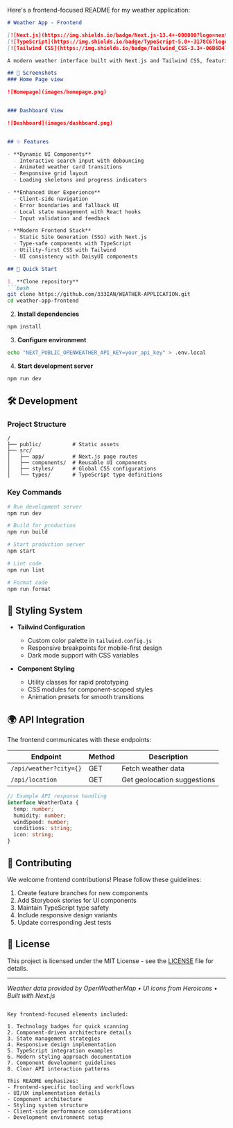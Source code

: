 Here's a frontend-focused README for my weather application:

```markdown
# Weather App - Frontend

[![Next.js](https://img.shields.io/badge/Next.js-13.4+-000000?logo=next.js)](https://nextjs.org/)
[![TypeScript](https://img.shields.io/badge/TypeScript-5.0+-3178C6?logo=typescript)](https://www.typescriptlang.org/)
[![Tailwind CSS](https://img.shields.io/badge/Tailwind_CSS-3.3+-06B6D4?logo=tailwind-css)](https://tailwindcss.com/)

A modern weather interface built with Next.js and Tailwind CSS, featuring real-time data visualization and responsive design.

## 🎥 Screenshots
### Home Page view

![Homepage](images/homepage.png)


### Dashboard View

![Dashboard](images/dashboard.png)


## ✨ Features

- **Dynamic UI Components**
  - Interactive search input with debouncing
  - Animated weather card transitions
  - Responsive grid layout
  - Loading skeletons and progress indicators

- **Enhanced User Experience**
  - Client-side navigation
  - Error boundaries and fallback UI
  - Local state management with React hooks
  - Input validation and feedback

- **Modern Frontend Stack**
  - Static Site Generation (SSG) with Next.js
  - Type-safe components with TypeScript
  - Utility-first CSS with Tailwind
  - UI consistency with DaisyUI components

## 🚀 Quick Start

1. **Clone repository**
```bash
git clone https://github.com/333IAN/WEATHER-APPLICATION.git
cd weather-app-frontend
```

2. **Install dependencies**
```bash
npm install
```

3. **Configure environment**
```bash
echo "NEXT_PUBLIC_OPENWEATHER_API_KEY=your_api_key" > .env.local
```

4. **Start development server**
```bash
npm run dev
```

## 🛠️ Development

### Project Structure
```
/
├── public/          # Static assets
├── src/
│   ├── app/         # Next.js page routes
│   ├── components/  # Reusable UI components
│   ├── styles/      # Global CSS configurations
│   └── types/       # TypeScript type definitions
```

### Key Commands
```bash
# Run development server
npm run dev

# Build for production
npm run build

# Start production server
npm start

# Lint code
npm run lint

# Format code
npm run format
```

## 🎨 Styling System

- **Tailwind Configuration**
  - Custom color palette in `tailwind.config.js`
  - Responsive breakpoints for mobile-first design
  - Dark mode support with CSS variables

- **Component Styling**
  - Utility classes for rapid prototyping
  - CSS modules for component-scoped styles
  - Animation presets for smooth transitions

## 🌍 API Integration

The frontend communicates with these endpoints:

| Endpoint              | Method | Description                |
|-----------------------|--------|----------------------------|
| `/api/weather?city={}` | GET    | Fetch weather data         |
| `/api/location`        | GET    | Get geolocation suggestions|

```ts
// Example API response handling
interface WeatherData {
  temp: number;
  humidity: number;
  windSpeed: number;
  conditions: string;
  icon: string;
}
```

## 🤝 Contributing

We welcome frontend contributions! Please follow these guidelines:

1. Create feature branches for new components
2. Add Storybook stories for UI components
3. Maintain TypeScript type safety
4. Include responsive design variants
5. Update corresponding Jest tests

## 📄 License

This project is licensed under the MIT License - see the [LICENSE](LICENSE) file for details.

---

*Weather data provided by OpenWeatherMap • UI icons from Heroicons • Built with Next.js*
```

Key frontend-focused elements included:

1. Technology badges for quick scanning
2. Component-driven architecture details
3. State management strategies
4. Responsive design implementation
5. TypeScript integration examples
6. Modern styling approach documentation
7. Component development guidelines
8. Clear API interaction patterns

This README emphasizes:
- Frontend-specific tooling and workflows
- UI/UX implementation details
- Component architecture
- Styling system structure
- Client-side performance considerations
- Development environment setup






































